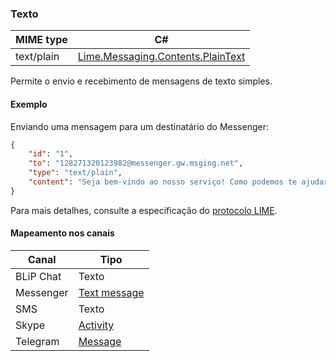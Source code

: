 ### Texto
| MIME type                | C#                                  |
|--------------------------|-------------------------------------|
| text/plain               | [Lime.Messaging.Contents.PlainText](https://github.com/takenet/lime-csharp/blob/master/src/Lime.Messaging/Contents/PlainText.cs) |

Permite o envio e recebimento de mensagens de texto simples.

#### Exemplo

Enviando uma mensagem para um destinatário do Messenger:

```json
{
    "id": "1",
    "to": "128271320123982@messenger.gw.msging.net",
    "type": "text/plain",
    "content": "Seja bem-vindo ao nosso serviço! Como podemos te ajudar?"
}
```

Para mais detalhes, consulte a especificação do [protocolo LIME](http://limeprotocol.org/content-types.html#text).

#### Mapeamento nos canais

| Canal              | Tipo                    | 
|--------------------|-------------------------|
| BLiP Chat          | Texto                   |
| Messenger          | [Text message](https://developers.facebook.com/docs/messenger-platform/send-api-reference/text-message)|
| SMS                | Texto                   |
| Skype              | [Activity](https://docs.botframework.com/en-us/skype/chat/#sending-messages-1)|
| Telegram           | [Message](https://core.telegram.org/bots/api#message)|

